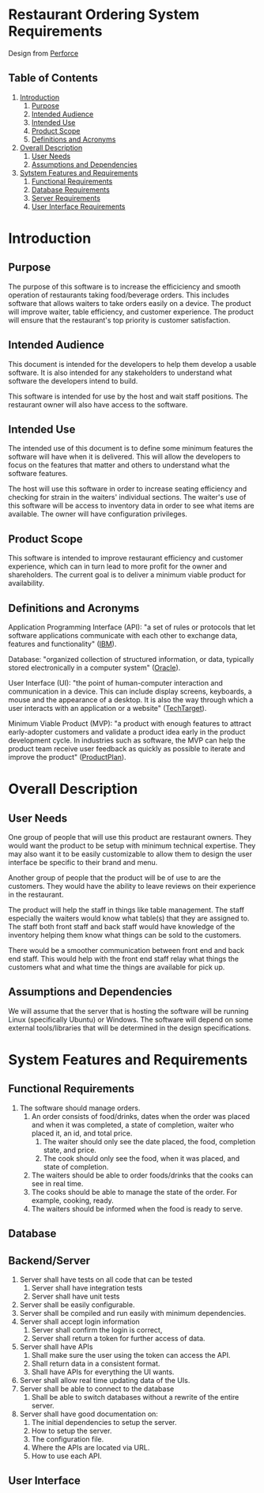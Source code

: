 # Restaurant Ordering System Requirements

Design from [Perforce](https://www.perforce.com/blog/alm/how-write-software-requirements-specification-srs-document)

## Table of Contents

1. [Introduction](#introduction)
   1. [Purpose](#purpose)
   2. [Intended Audience](#intended-audience)
   3. [Intended Use](#intended-use)
   4. [Product Scope](#product-scope)
   5. [Definitions and Acronyms](#definitions-and-acronyms)
2. [Overall Description](#overall-description)
   1. [User Needs](#user-needs)
   2. [Assumptions and Dependencies](#assumptions-and-dependencies)
3. [Sytstem Features and Requirements](#system-features-and-requirements)
   1. [Functional Requirements](#functional-requirements)
   2. [Database Requirements](#database)
   3. [Server Requirements](#backendserver)
   4. [User Interface Requirements](#user-interface)

# Introduction

## Purpose

The purpose of this software is to increase the efficiciency and smooth operation of restaurants taking food/beverage orders. This includes software that allows waiters to take orders easily on a device. The product will improve waiter, table efficiency, and customer experience. The product will ensure that the restaurant's top priority is customer satisfaction.

## Intended Audience

This document is intended for the developers to help them develop a usable software. It is also intended for any stakeholders to understand what software the developers intend to build.

This software is intended for use by the host and wait staff positions. The restaurant owner will also have access to the software.

## Intended Use

The intended use of this document is to define some minimum features the software will have when it is delivered. This will allow the developers to focus on the features that matter and others to understand what the software features.

The host will use this software in order to increase seating efficiency and checking for strain in the waiters' individual sections. The waiter's use of this software will be access to inventory data in order to see what items are available. The owner will have configuration privileges.

## Product Scope

This software is intended to improve restaurant efficiency and customer experience, which can in turn lead to more profit for the owner and shareholders. The current goal is to deliver a minimum viable product for availability.

## Definitions and Acronyms

Application Programming Interface (API): "a set of rules or protocols that let software applications communicate with each other to exchange data, features and functionality" ([IBM](https://www.ibm.com/topics/api)).

Database: "organized collection of structured information, or data, typically stored electronically in a computer system" ([Oracle](https://www.oracle.com/database/what-is-database/)).

User Interface (UI): "the point of human-computer interaction and communication in a device. This can include display screens, keyboards, a mouse and the appearance of a desktop. It is also the way through which a user interacts with an application or a website" ([TechTarget](https://www.techtarget.com/searchapparchitecture/definition/user-interface-UI)).

Minimum Viable Product (MVP): "a product with enough features to attract early-adopter customers and validate a product idea early in the product development cycle. In industries such as software, the MVP can help the product team receive user feedback as quickly as possible to iterate and improve the product" ([ProductPlan](https://www.productplan.com/glossary/minimum-viable-product/)).

# Overall Description

## User Needs

One group of people that will use this product are restaurant owners. They would want the product to be setup with minimum technical expertise. They may also want it to be easily customizable to allow them to design the user interface be specific to their brand and menu.

Another group of people that the product will be of use to are the customers. They would have the ability to leave reviews on their experience in the restaurant.

The product will help the staff in things like table management. The staff especially the waiters would know what table(s) that they are assigned to. The staff both front staff and back staff would have knowledge of the inventory helping them know what things can be sold to the customers.

There would be a smoother communication between front end and back end staff. This would help with the front end staff relay what things the customers what and what time the things are available for pick up.

## Assumptions and Dependencies

We will assume that the server that is hosting the software will be running Linux (specifically Ubuntu) or Windows. The software will depend on some external tools/libraries that will be determined in the design specifications.

# System Features and Requirements

## Functional Requirements

1. The software should manage orders.
   1. An order consists of food/drinks, dates when the order was placed and when it was completed, a state of completion, waiter who placed it, an id, and total price.
      1. The waiter should only see the date placed, the food, completion state, and price.
      2. The cook should only see the food, when it was placed, and state of completion.
   2. The waiters should be able to order foods/drinks that the cooks can see in real time.
   3. The cooks should be able to manage the state of the order. For example, cooking, ready.
   4. The waiters should be informed when the food is ready to serve.

## Database

## Backend/Server

1. Server shall have tests on all code that can be tested
   1. Server shall have integration tests
   2. Server shall have unit tests
2. Server shall be easily configurable.
3. Server shall be compiled and run easily with minimum dependencies.
4. Server shall accept login information
   1. Server shall confirm the login is correct,
   2. Server shall return a token for further access of data.
5. Server shall have APIs
   1. Shall make sure the user using the token can access the API.
   2. Shall return data in a consistent format.
   3. Shall have APIs for everything the UI wants.
6. Server shall allow real time updating data of the UIs.
7. Server shall be able to connect to the database
   1. Shall be able to switch databases without a rewrite of the entire server.
8. Server shall have good documentation on:
   1. The initial dependencies to setup the server.
   2. How to setup the server.
   3. The configuration file.
   4. Where the APIs are located via URL.
   5. How to use each API.

## User Interface
